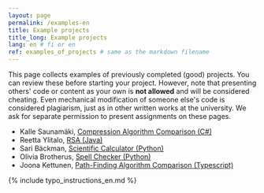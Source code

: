 ```yaml
---
layout: page
permalink: /examples-en
title: Example projects
title_long: Example projects
lang: en # fi or en
ref: examples_of_projects # same as the markdown filename
---
```

This page collects examples of previously completed (good) projects. You can review these before starting your project. However, note that presenting others' code or content as your own is **not allowed** and will be considered cheating. Even mechanical modification of someone else's code is considered plagiarism, just as in other written works at the university.
We ask for separate permission to present assignments on these pages.

- Kalle Saunamäki, [Compression Algorithm Comparison (C#)](https://github.com/ksaunamaki/tiralabra)
- Reetta Ylitalo, [RSA (Java)](https://github.com/ylireetta/tiralabra-rsa)
- Sari Bäckman, [Scientific Calculator (Python)](https://github.com/sari-bee/tieteellinen_laskin)
- Olivia Brotherus, [Spell Checker (Python)](https://github.com/brotholi/tiralabra)
- Joona Kettunen, [Path-Finding Algorithm Comparison (Typescript)](https://github.com/joonarafael/visualpathfinder)


{% include typo_instructions_en.md %}
